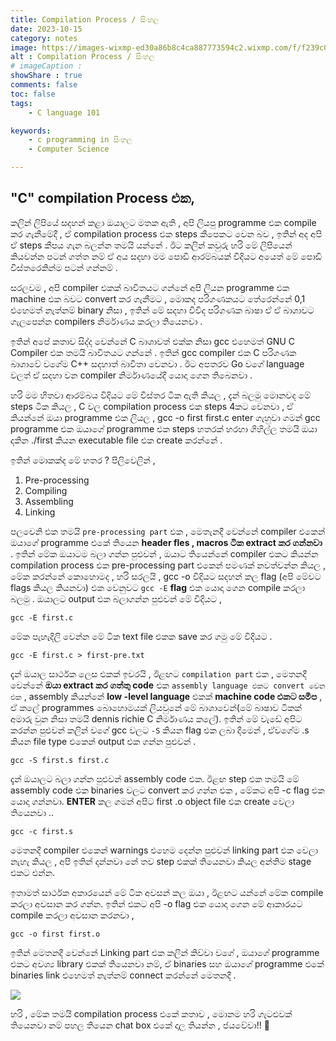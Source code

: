 ```yaml
---
title: Compilation Process / සිංහල
date: 2023-10-15 
category: notes
image: https://images-wixmp-ed30a86b8c4ca887773594c2.wixmp.com/f/f239c046-c6e3-4e6d-a9d7-3c189be515d1/dgv260v-cf3ad109-df5f-4263-9245-81aa8bb5cf78.jpg/v1/fill/w_1014,h_788,q_70,strp/italian_connection_iii_by_luopioart_dgv260v-pre.jpg?token=eyJ0eXAiOiJKV1QiLCJhbGciOiJIUzI1NiJ9.eyJzdWIiOiJ1cm46YXBwOjdlMGQxODg5ODIyNjQzNzNhNWYwZDQxNWVhMGQyNmUwIiwiaXNzIjoidXJuOmFwcDo3ZTBkMTg4OTgyMjY0MzczYTVmMGQ0MTVlYTBkMjZlMCIsIm9iaiI6W1t7ImhlaWdodCI6Ijw9OTk1IiwicGF0aCI6IlwvZlwvZjIzOWMwNDYtYzZlMy00ZTZkLWE5ZDctM2MxODliZTUxNWQxXC9kZ3YyNjB2LWNmM2FkMTA5LWRmNWYtNDI2My05MjQ1LTgxYWE4YmI1Y2Y3OC5qcGciLCJ3aWR0aCI6Ijw9MTI4MCJ9XV0sImF1ZCI6WyJ1cm46c2VydmljZTppbWFnZS5vcGVyYXRpb25zIl19.gdGPY2zHhz15o7mlqI4vVyyGtWhvNDNGE4D0bDOAzsk
alt : Compilation Process / සිංහල
# imageCaption :  
showShare : true
comments: false
toc: false
tags:
    - C language 101 

keywords:
    - c programming in සිංහල   
    - Computer Science 

---
```



## "C" compilation Process එක, 

කලින් ලිපියේ සදහන් කළා ඔයාලට මතක ඇති , අපි ලියපු programme එක compile කර ගැනීමේදී , ඒ compilation process එක steps කීපෙකට වෙන බව , ඉතින් අද අපි ඒ steps කීපය ගැන බලන්න තමයි යන්නේ . ඊට කලින් කවුරු හරි මේ ලිපියෙන් කියවන්න පටන් ගත්ත නම් ඒ අය සදහා මම පොඩි ආරම්බයක් විදියට අයෙත් මේ පොඩි විස්තරෙකින්ම පටන් ගන්නම් . 

සරලවම , අපි compiler එකක් බාවිතයට ගන්නේ අපි ලියන programme  එක machine එක බවට convert කර ගැනීමට , මොකද පරිගණකයට තේරෙන්නේ 0,1 එහෙමත් නැත්නම් binary නිසා , ඉතින් මේ සදහා විවිද පරිගණක බාෂා ඒ ඒ බාශාවට ගැලපෙන්න compilers නිර්මාණය කරලා තියෙනවා . 

ඉතින් අපේ කතාව සිද්ද වෙන්නේ C බාශාවත් එක්ක නිසා gcc එහෙමත් GNU C Compiler එක තමයි බාවිතයට ගන්නේ . ඉතින්  gcc compiler එක C පරිගණක බාශාවේ වගේම C++ සදහාත් බාවිතා වෙනවා . ඊට අපතරව Go වගේ language වලත් ඒ සදහා වන compiler නිර්මාණයේදී යොදා ගෙන තිබෙනවා .

හරි මම හිතවා ආරම්බය විදියට මේ විස්තර ටික ඇති කියල , දැන් බලමු මොනවද මේ steps ටික කියල , 
C වල compilation process  එක steps 4කට වෙනවා , ඒ කියන්නේ ඔයා programme එක ලියල , gcc -o first first.c enter ගැහුවා 
ගමන් gcc programme එක ඔයාගේ programme එක steps හතරක් හරහා ගිහිල්ල තමයි ඔයා දකින ./first කියන executable file එක create කරන්නේ .

ඉතින් මොකක්ද මේ හතර ?
පිලිවෙලින් , 
1. Pre-processing
2. Compiling 
3. Assembling
4. Linking 

පලවෙනි එක තමයි ```pre-processing part``` එක , මෙතැනදී වෙන්නේ compiler එකෙන් ඔයාගේ programme එකේ තියෙන **header fles , macros ටික extract කර ගන්නවා** .  ඉතින් මේක ඔයාටම බලා ගන්න පුළුවන් , ඔයාට තියෙන්නේ compiler එකට කියන්න compilation process එක pre-processing part එකෙන් පමණක් නවත්වන්න කියල , මේක කරන්නේ කොහොමද , හරි සරලයි , 
gcc  -o විදියට සදහන් කල flag (අපි මේවට flags කියල කියනවා) එක වෙනුවට ```gcc -E``` **flag** එක යොදා ගෙන compile කරලා බලමු .  ඔයාලට output එක බලාගන්න පුළුවන් මේ විදියට ,


```shell
gcc -E first.c
``` 
මේක පැහැදිලි වෙන්න මේ ටික text file එකක save කර ගමු මේ විදියට .
```shell
gcc -E first.c > first-pre.txt
```

දැන් ඔයාල සාර්ථක ලෙස එකක් ඉවරයි , ඊළඟට ```compilation part``` එක , මෙතනදී වෙන්නේ **ඔයා extract කර ගත්තු code** එක ```assembly language එකට convert වෙන එක``` , assembly කියන්නේ **low -level language** එකක් **machine code එකට සමීප** , ඒ කලේ programmes බොහොමයක් ලියවුනේ මේ බාශාවෙන්(මේ බාෂාව ටිකක් අමාරු වුන නිසා තමයි dennis richie C නිර්මාණය කලේ). ඉතින් මේ වැඩේ අපිට කරන්න පුළුවන් කලින් වගේ gcc වලට ```-S``` කියන flag එක ලබා දීමෙන් , ඒවගේම .s කියන file type එකෙන් output එක ගන්න පුළුවන් .

```shell
gcc -S first.s first.c
```

දැන් ඔයාලට බලා ගන්න පුළුවන් assembly code එක.
ඊළඟ step එක තමයි මේ assembly code  එක binaries වලට convert කර ගන්න එක ,  මේකට අපි -c flag එක යොදා ගන්නවා.
**ENTER** කල ගමන් අපිට first .o object file එක create වෙලා තියෙනවා ..

```shell
gcc -c first.s
```

මෙතනදී compiler එකෙන් warnings එහෙම දෙන්න පුළුවන් linking part එක වෙලා නැහැ කියල , අපි ඉතින් දන්නවා නේ තව step එකක් තියෙනවා කියල අන්තිම stage එකට එන්න. 

ඉතාමත් සාර්ථක අකාරයෙන් මේ ටික අවසන් කල ඔයා , ඊළඟට යන්නේ මේක compile කරලා අවසාන කර ගන්න. ඉතින් එකට අපි -o flag එක යොදා ගෙන 
මේ ආකාරයට compile කරලා අවසාන කරනවා ,

```shell
gcc -o first first.o
```

ඉතින් මෙතනදී වෙන්නේ Linking part එක කලින් කිව්වා වගේ , ඔයාගේ programme එකට අවශ්‍ය library  එකක් තියෙනවා නම්, ඒ binaries සහ ඔයාගේ programme එකේ binaries link එහෙමත් නැත්නම් connect කරන්නේ මෙතනදී .


![](https://blogger.googleusercontent.com/img/b/R29vZ2xl/AVvXsEhP0st-zc8xKKWj-2iud8negyA3LSYPPoEHfKYGTXjInO0jgb6GdhtDyryH12k-7wPzHKBLv5yYMCvyzEiHQSvhZL45mtX39r_L28Xh8SxpBi_XMlaZNbrBm69Vf-pkQHc8Avx5WUyvYdVSuq5ap15V4jVUIitFtesyGsSbtO7VIUmQkNbCvqeQHubDZn08/w640-h388-rw/c-gcc-compilation-process.gif)


හරි , මේක තමයි compilation process එකේ කතාව , මොනම හරි ගැටළුවක් තියෙනවා නම් පහල තියෙන chat box එකේ දාල තියන්න , ජයවේවා!! 🤍